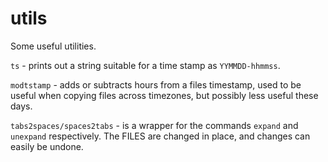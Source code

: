 # utils
Some useful utilities.

`ts` - prints out a string suitable for a time stamp as `YYMMDD-hhmmss`.

`modtstamp` - adds or subtracts hours from a files timestamp, used to be
    useful when copying files across timezones, but possibly less
    useful these days.

`tabs2spaces/spaces2tabs` - is a wrapper for the commands `expand` and `unexpand`
    respectively.  The FILES are changed in place, and changes can easily
    be undone.

